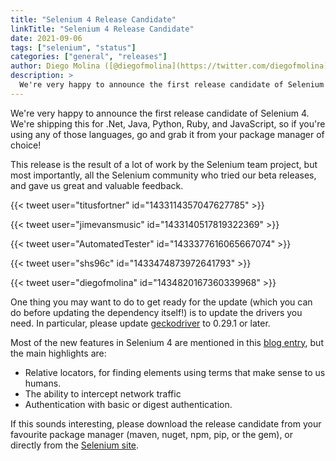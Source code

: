 ```yaml
---
title: "Selenium 4 Release Candidate"
linkTitle: "Selenium 4 Release Candidate"
date: 2021-09-06
tags: ["selenium", "status"]
categories: ["general", "releases"]
author: Diego Molina ([@diegofmolina](https://twitter.com/diegofmolina))
description: >
  We're very happy to announce the first release candidate of Selenium 4.
---
```



We're very happy to announce the first release candidate of Selenium
4. We're shipping this for .Net, Java, Python, Ruby, and JavaScript,
so if you're using any of those languages, go and grab it from your
package manager of choice!

This release is the result of a lot of work by the Selenium team 
project, but most importantly, all the Selenium community who 
tried our beta releases, and gave us great and valuable feedback.


{{< tweet user="titusfortner" id="1433114357047627785" >}}

{{< tweet user="jimevansmusic" id="1433140517819322369" >}}

{{< tweet user="AutomatedTester" id="1433377616065667074" >}}

{{< tweet user="shs96c" id="1433474873972641793" >}}

{{< tweet user="diegofmolina" id="1434820167360339968" >}}


One thing you may want to do to get ready for the update (which you
can do before updating the dependency itself!) is to update the
drivers you need. In particular, please update [geckodriver][] to
0.29.1 or later.

Most of the new features in Selenium 4 are mentioned in this [blog entry][se4], 
but the main highlights are:

  * Relative locators, for finding elements using terms that make
    sense to us humans.
  * The ability to intercept network traffic
  * Authentication with basic or digest authentication.

If this sounds interesting, please download the release candidate from your
favourite package manager (maven, nuget, npm, pip, or the gem), or
directly from the [Selenium site][download].

[download]: /downloads
[geckodriver]: https://github.com/mozilla/geckodriver/releases
[se4]: /blog/2020/what-is-coming-in-selenium-4-new-tricks/
